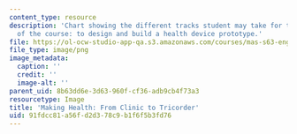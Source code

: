 ```yaml
---
content_type: resource
description: 'Chart showing the different tracks student may take for the team project
  of the course: to design and build a health device prototype.'
file: https://ol-ocw-studio-app-qa.s3.amazonaws.com/courses/mas-s63-engineering-health-towards-the-tricorder-fall-2013/91fdcc81a56fd2d378c9b1f6f5b3fd76_syllabusfigure1.png
file_type: image/png
image_metadata:
  caption: ''
  credit: ''
  image-alt: ''
parent_uid: 8b63dd6e-3d63-960f-cf36-adb9cb4f73a3
resourcetype: Image
title: 'Making Health: From Clinic to Tricorder'
uid: 91fdcc81-a56f-d2d3-78c9-b1f6f5b3fd76
---
```

